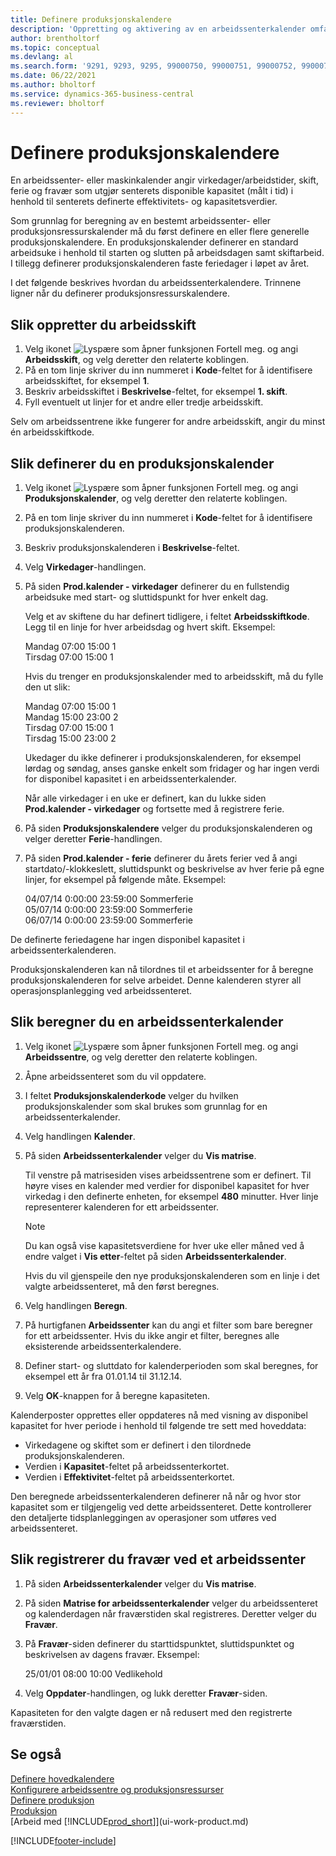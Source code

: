```yaml
---
title: Definere produksjonskalendere
description: 'Oppretting og aktivering av en arbeidssenterkalender omfatter flere oppgaver, inkludert oppsett av produksjonskalendere og oppretting av arbeidsskift.'
author: brentholtorf
ms.topic: conceptual
ms.devlang: al
ms.search.form: '9291, 9293, 9295, 99000750, 99000751, 99000752, 99000753, 99000759, 99000769, 99000770, 99000771, 99000772, 99000920'
ms.date: 06/22/2021
ms.author: bholtorf
ms.service: dynamics-365-business-central
ms.reviewer: bholtorf
---
```

# <a name="set-up-shop-calendars"></a>Definere produksjonskalendere

En arbeidssenter- eller maskinkalender angir virkedager/arbeidstider, skift, ferie og fravær som utgjør senterets disponible kapasitet (målt i tid) i henhold til senterets definerte effektivitets- og kapasitetsverdier.

Som grunnlag for beregning av en bestemt arbeidssenter- eller produksjonsressurskalender må du først definere en eller flere generelle produksjonskalendere. En produksjonskalender definerer en standard arbeidsuke i henhold til starten og slutten på arbeidsdagen samt skiftarbeid. I tillegg definerer produksjonskalenderen faste feriedager i løpet av året.  

I det følgende beskrives hvordan du arbeidssenterkalendere. Trinnene ligner når du definerer produksjonsressurskalendere.  

## <a name="to-create-work-shifts"></a>Slik oppretter du arbeidsskift
1.  Velg ikonet ![Lyspære som åpner funksjonen Fortell meg.](media/ui-search/search_small.png "Fortell hva du vil gjøre") og angi **Arbeidsskift**, og velg deretter den relaterte koblingen.  
2.  På en tom linje skriver du inn nummeret i **Kode**-feltet for å identifisere arbeidsskiftet, for eksempel **1**.  
3.  Beskriv arbeidsskiftet i **Beskrivelse**-feltet, for eksempel **1. skift**.  
4.  Fyll eventuelt ut linjer for et andre eller tredje arbeidsskift.  

Selv om arbeidssentrene ikke fungerer for andre arbeidsskift, angir du minst én arbeidsskiftkode.  

## <a name="to-set-up-a-shop-calendar"></a>Slik definerer du en produksjonskalender
1.  Velg ikonet ![Lyspære som åpner funksjonen Fortell meg.](media/ui-search/search_small.png "Fortell hva du vil gjøre") og angi **Produksjonskalender**, og velg deretter den relaterte koblingen.  
2.  På en tom linje skriver du inn nummeret i **Kode**-feltet for å identifisere produksjonskalenderen.  
3.  Beskriv produksjonskalenderen i **Beskrivelse**-feltet.  
4.  Velg **Virkedager**-handlingen.
5.  På siden **Prod.kalender - virkedager** definerer du en fullstendig arbeidsuke med start- og sluttidspunkt for hver enkelt dag.  

    Velg et av skiftene du har definert tidligere, i feltet **Arbeidsskiftkode**. Legg til en linje for hver arbeidsdag og hvert skift. Eksempel:  

    Mandag  07:00 15:00 1   
    Tirsdag 07:00 15:00 1  

    Hvis du trenger en produksjonskalender med to arbeidsskift, må du fylle den ut slik:  

    Mandag 07:00 15:00 1   
    Mandag 15:00 23:00 2  
    Tirsdag 07:00 15:00 1  
    Tirsdag 15:00 23:00 2  

    Ukedager du ikke definerer i produksjonskalenderen, for eksempel lørdag og søndag, anses ganske enkelt som fridager og har ingen verdi for disponibel kapasitet i en arbeidssenterkalender.  

    Når alle virkedager i en uke er definert, kan du lukke siden **Prod.kalender - virkedager** og fortsette med å registrere ferie.  

6.  På siden **Produksjonskalendere** velger du produksjonskalenderen og velger deretter **Ferie**-handlingen.
7. På siden **Prod.kalender - ferie** definerer du årets ferier ved å angi startdato/-klokkeslett, sluttidspunkt og beskrivelse av hver ferie på egne linjer, for eksempel på følgende måte. Eksempel:  

    04/07/14 0:00:00 23:59:00 Sommerferie  
    05/07/14 0:00:00 23:59:00 Sommerferie  
    06/07/14 0:00:00 23:59:00 Sommerferie  

De definerte feriedagene har ingen disponibel kapasitet i arbeidssenterkalenderen.  

Produksjonskalenderen kan nå tilordnes til et arbeidssenter for å beregne produksjonskalenderen for selve arbeidet. Denne kalenderen styrer all operasjonsplanlegging ved arbeidssenteret.  

## <a name="to-calculate-a-work-center-calendar"></a>Slik beregner du en arbeidssenterkalender

1.  Velg ikonet ![Lyspære som åpner funksjonen Fortell meg.](media/ui-search/search_small.png "Fortell hva du vil gjøre") og angi **Arbeidssentre**, og velg deretter den relaterte koblingen.
2. Åpne arbeidssenteret som du vil oppdatere.  
3. I feltet **Produksjonskalenderkode** velger du hvilken produksjonskalender som skal brukes som grunnlag for en arbeidssenterkalender.  
4. Velg handlingen **Kalender**.  
5. På siden **Arbeidssenterkalender** velger du **Vis matrise**.  

    Til venstre på matrisesiden vises arbeidssentrene som er definert. Til høyre vises en kalender med verdier for disponibel kapasitet for hver virkedag i den definerte enheten, for eksempel **480** minutter. Hver linje representerer kalenderen for ett arbeidssenter.  

    > [!NOTE]  
    >  Du kan også vise kapasitetsverdiene for hver uke eller måned ved å endre valget i **Vis etter**-feltet på siden **Arbeidssenterkalender**.  

    Hvis du vil gjenspeile den nye produksjonskalenderen som en linje i det valgte arbeidssenteret, må den først beregnes.  

6.  Velg handlingen **Beregn**.  
7.  På hurtigfanen **Arbeidssenter** kan du angi et filter som bare beregner for ett arbeidssenter. Hvis du ikke angir et filter, beregnes alle eksisterende arbeidssenterkalendere.  
8.  Definer start- og sluttdato for kalenderperioden som skal beregnes, for eksempel ett år fra 01.01.14 til 31.12.14.
9. Velg **OK**-knappen for å beregne kapasiteten.  

Kalenderposter opprettes eller oppdateres nå med visning av disponibel kapasitet for hver periode i henhold til følgende tre sett med hoveddata:  

- Virkedagene og skiftet som er definert i den tilordnede produksjonskalenderen.  
- Verdien i **Kapasitet**-feltet på arbeidssenterkortet.  
- Verdien i **Effektivitet**-feltet på arbeidssenterkortet.  

Den beregnede arbeidssenterkalenderen definerer nå når og hvor stor kapasitet som er tilgjengelig ved dette arbeidssenteret. Dette kontrollerer den detaljerte tidsplanleggingen av operasjoner som utføres ved arbeidssenteret.  

## <a name="to-record-work-center-absence"></a>Slik registrerer du fravær ved et arbeidssenter
1.  På siden **Arbeidssenterkalender** velger du **Vis matrise**.
2. På siden **Matrise for arbeidssenterkalender** velger du arbeidssenteret og kalenderdagen når fraværstiden skal registreres. Deretter velger du **Fravær**.  
3.  På **Fravær**-siden definerer du starttidspunktet, sluttidspunktet og beskrivelsen av dagens fravær. Eksempel:  

    25/01/01 08:00 10:00 Vedlikehold  

4.  Velg **Oppdater**-handlingen, og lukk deretter **Fravær**-siden.  

Kapasiteten for den valgte dagen er nå redusert med den registrerte fraværstiden.  

## <a name="see-also"></a>Se også
[Definere hovedkalendere](across-how-to-assign-base-calendars.md)  
[Konfigurere arbeidssentre og produksjonsressurser](production-how-to-set-up-work-and-machine-centers.md)  
[Definere produksjon](production-configure-production-processes.md)  
[Produksjon](production-manage-manufacturing.md)  
[Arbeid med [!INCLUDE[prod_short](includes/prod_short.md)]](ui-work-product.md)  


[!INCLUDE[footer-include](includes/footer-banner.md)]
